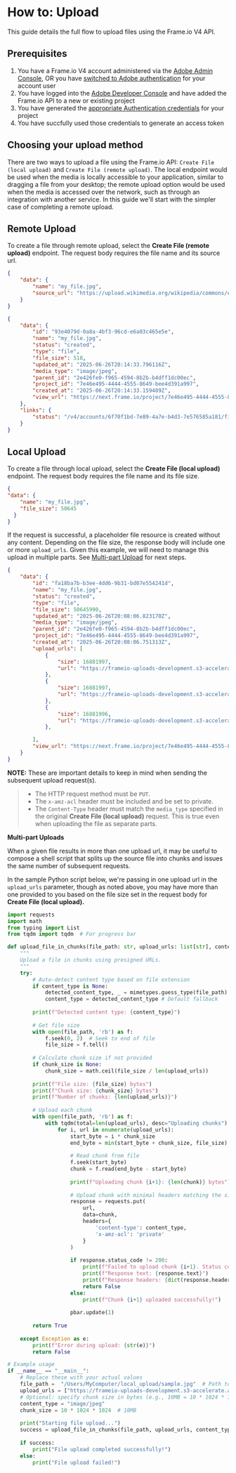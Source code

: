 # How to: Upload

This guide details the full flow to upload files using the Frame.io V4 API.  

## Prerequisites

1. You have a Frame.io V4 account administered via the [Adobe Admin Console](https://adminconsole.adobe.com/), OR you have [switched to Adobe authentication](https://help.frame.io/en/articles/11758018-connecting-to-adobe-authentication) for your account user
2. You have logged into the [Adobe Developer Console](https://developer.adobe.com/console) and have added the Frame.io API to a new or existing project
3. You have generated the [appropriate Authentication credentials](https://developer.adobe.com/frameio/guides/Authentication/) for your project
4. You have succfully used those credentials to generate an access token

## Choosing your upload method

There are two ways to upload a file using the Frame.io API: `Create File (local upload)` and `Create File (remote upload)`. The local endpoint would be used when the media is locally accessible to your application, similar to dragging a file from your desktop; the remote upload option would be used when the media is accessed over the network, such as through an integration with another service. In this guide we'll start with the simpler case of completing a remote upload.

## Remote Upload

To create a file through remote upload, select the **Create File (remote upload)** endpoint. The request body requires the file name and its source url.

```json
{ 
    "data": {
        "name": "my_file.jpg",
        "source_url": "https://upload.wikimedia.org/wikipedia/commons/e/e1/White_Pixel_1x1.jpg"
    }
}
```

```json
{
    "data": {
        "id": "93e4079d-0a8a-4bf3-96cd-e6a03c465e5e",
        "name": "my_file.jpg",
        "status": "created",
        "type": "file",
        "file_size": 518,
        "updated_at": "2025-06-26T20:14:33.796116Z",
        "media_type": "image/jpeg",
        "parent_id": "2e426fe0-f965-4594-8b2b-b4dff1dc00ec",
        "project_id": "7e46e495-4444-4555-8649-bee4d391a997",
        "created_at": "2025-06-26T20:14:33.159489Z",
        "view_url": "https://next.frame.io/project/7e46e495-4444-4555-8649-bee4d391a997/view/93e4079d-0a8a-4bf3-96cd-e6a03c465e5e"
    },
    "links": {
        "status": "/v4/accounts/6f70f1bd-7e89-4a7e-b4d3-7e576585a181/files/93e4079d-0a8a-4bf3-96cd-e6a03c465e5e/status"
    }
}
```

## Local Upload

To create a file through local upload, select the **Create File (local upload)** endpoint. The request body requires the file name and its file size.

```json
{ 
"data": {
    "name": "my_file.jpg",
    "file_size": 50645
  }
}
```

If the request is successful, a placeholder file resource is created without any content. Depending on the file size, the response body will include one or more `upload_urls`. Given this example, we will need to manage this upload in multiple parts. See [Multi-part Upload](#multi-part-upload) for next steps.

``` json
{
    "data": {
        "id": "fa18ba7b-b3ee-4dd6-9b31-bd07e554241d",
        "name": "my_file.jpg",
        "status": "created",
        "type": "file",
        "file_size": 50645990,
        "updated_at": "2025-06-26T20:08:06.823170Z",
        "media_type": "image/jpeg",
        "parent_id": "2e426fe0-f965-4594-8b2b-b4dff1dc00ec",
        "project_id": "7e46e495-4444-4555-8649-bee4d391a997",
        "created_at": "2025-06-26T20:08:06.751313Z",
        "upload_urls": [
            {
                "size": 16881997,
                "url": "https://frameio-uploads-development.s3-accelerate.amazonaws.com/parts/fa18ba7b-b3ee-4dd6-9b31-bd07e554241d/part_1?..."
            },
            {
                "size": 16881997,
                "url": "https://frameio-uploads-development.s3-accelerate.amazonaws.com/parts/fa18ba7b-b3ee-4dd6-9b31-bd07e554241d/part_2?..."
            },
            {
                "size": 16881996,
                "url": "https://frameio-uploads-development.s3-accelerate.amazonaws.com/parts/fa18ba7b-b3ee-4dd6-9b31-bd07e554241d/part_3?..."
            },

        ],
        "view_url": "https://next.frame.io/project/7e46e495-4444-4555-8649-bee4d391a997/view/fa18ba7b-b3ee-4dd6-9b31-bd07e554241d"
    }
}
```

**NOTE:** These are important details to keep in mind when sending the subsequent upload request(s).

> * The HTTP request method must be `PUT`.
> * The `x-amz-acl` header must be included and be set to private.
> * The `Content-Type` header must match the `media_type` specified in the original **Create File (local upload)** request. This is true even when uploading the file as separate parts.


**Multi-part Uploads**

When a given file results in more than one upload url, it may be useful to compose a shell script that splits up the source file into chunks and issues the same number of subsequent requests.


In the sample Python script below, we're passing in one upload url in the `upload_urls` parameter, though as noted above, you may have more than one provided to you based on the file size set in the request body for **Create File (local upload).**

``` python
import requests
import math
from typing import List
from tqdm import tqdm  # For progress bar

def upload_file_in_chunks(file_path: str, upload_urls: list[str], content_type: str | None = None, chunk_size: int | None = None) -> bool:
    """
    Upload a file in chunks using presigned URLs.
    """
    try:
        # Auto-detect content type based on file extension
        if content_type is None:
            detected_content_type, _ = mimetypes.guess_type(file_path)
            content_type = detected_content_type # Default fallback
        
        print(f"Detected content type: {content_type}")
        
        # Get file size
        with open(file_path, 'rb') as f:
            f.seek(0, 2)  # Seek to end of file
            file_size = f.tell()
        
        # Calculate chunk size if not provided
        if chunk_size is None:
            chunk_size = math.ceil(file_size / len(upload_urls))
        
        print(f"File size: {file_size} bytes")
        print(f"Chunk size: {chunk_size} bytes")
        print(f"Number of chunks: {len(upload_urls)}")
        
        # Upload each chunk
        with open(file_path, 'rb') as f:
            with tqdm(total=len(upload_urls), desc="Uploading chunks") as pbar:
                for i, url in enumerate(upload_urls):
                    start_byte = i * chunk_size
                    end_byte = min(start_byte + chunk_size, file_size)
                    
                    # Read chunk from file
                    f.seek(start_byte)
                    chunk = f.read(end_byte - start_byte)
                    
                    print(f"Uploading chunk {i+1}: {len(chunk)} bytes")
                    
                    # Upload chunk with minimal headers matching the signature
                    response = requests.put(
                        url,
                        data=chunk,
                        headers={
                            'content-type': content_type,  
                            'x-amz-acl': 'private'       
                        }
                    )
                    
                    if response.status_code != 200:
                        print(f"Failed to upload chunk {i+1}. Status code: {response.status_code}")
                        print(f"Response text: {response.text}")
                        print(f"Response headers: {dict(response.headers)}")
                        return False
                    else:
                        print(f"Chunk {i+1} uploaded successfully!")
                    
                    pbar.update(1)
        
        return True
    
    except Exception as e:
        print(f"Error during upload: {str(e)}")
        return False

# Example usage
if __name__ == "__main__":
    # Replace these with your actual values
    file_path =  "/Users/MyComputer/local_upload/sample.jpg"  # Path to your file
    upload_urls = ["https://frameio-uploads-development.s3-accelerate.amazonaws.com/parts/fa18ba7b-b3ee-4dd6-9b31-bd07e554241d/part_1?...", "https://frameio-uploads-development.s3-accelerate.amazonaws.com/parts/fa18ba7b-b3ee-4dd6-9b31-bd07e554241d/part_2?...", "https://frameio-uploads-development.s3-accelerate.amazonaws.com/parts/fa18ba7b-b3ee-4dd6-9b31-bd07e554241d/part_3?..."]
    # Optional: specify chunk size in bytes (e.g., 10MB = 10 * 1024 * 1024)
    content_type = "image/jpeg"
    chunk_size = 10 * 1024 * 1024  # 10MB
    
    print("Starting file upload...")
    success = upload_file_in_chunks(file_path, upload_urls, content_type, chunk_size)
    
    if success:
        print("File upload completed successfully!")
    else:
        print("File upload failed!")
```
